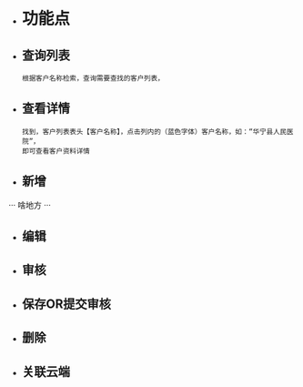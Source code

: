 * # 功能点

* ## 查询列表
 
   ```
  根据客户名称检索，查询需要查找的客户列表，
  ```

* ## 查看详情
  
  ```
  找到，客户列表表头【客户名称】，点击列内的（蓝色字体）客户名称，如：“华宁县人民医院”，
  即可查看客户资料详情
  ```

* ## 新增

···
    啥地方
···

* ## 编辑

* ## 审核
* ## 保存OR提交审核
* ## 删除
* ## 关联云端




